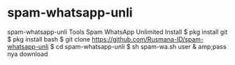 # spam-whatsapp-unli
spam-whatsapp-unli Tools Spam WhatsApp Unlimited  Install 
$ pkg install git 
$ pkg install bash 
$ git clone https://github.com/Rusmana-ID/spam-whatsapp-unli 
$ cd spam-whatsapp-unli 
$ sh spam-wa.sh 
user & amp;pass nya download
